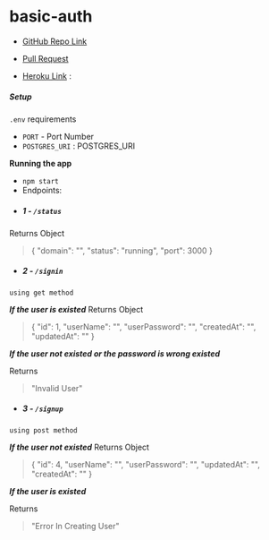 # basic-auth

* [GitHub Repo Link](https://github.com/samahhamed227/basic-auth)

* [Pull Request](https://github.com/samahhamed227/basic_auth/pull/1)

* [Heroku Link](https://samah-auth.herokuapp.com/) :



##### Setup
`.env` requirements
  * `PORT` - Port Number
  * `POSTGRES_URI` : POSTGRES_URI

**Running the app**
* `npm start`
* Endpoints:
* ##### 1 -  `/status`

Returns Object

>{
  "domain": "",
  "status": "running",
  "port": 3000
}

* ##### 2 -  `/signin`
`using get method`

***If the user is existed***
Returns Object
> {
    "id": 1,
    "userName": "",
    "userPassword": "",
    "createdAt": "",
    "updatedAt": ""
}

***If the user not existed or the password is wrong existed***

Returns
> "Invalid User"



* ##### 3 -  `/signup`
`using post method`

***If the user not existed***
Returns Object
> {
    "id": 4,
    "userName": "",
    "userPassword": "",
    "updatedAt": "",
    "createdAt": ""
}

***If the user is existed***

Returns
> "Error In Creating User"